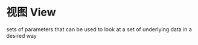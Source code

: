 # 视图 View

sets of parameters that can be used to look at a set of underlying data in a desired way
